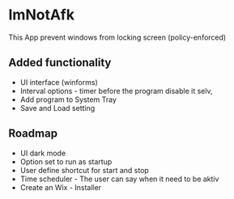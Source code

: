 # ImNotAfk
This App prevent windows from locking screen (policy-enforced)

## Added functionality
* UI interface (winforms)
* Interval options - timer before the program disable it selv, 
* Add program to System Tray
* Save and Load setting

## Roadmap
* UI dark mode
* Option set to run as startup
* User define shortcut for start and stop
* Time scheduler - The user can say when it need to be aktiv
* Create an Wix - Installer
